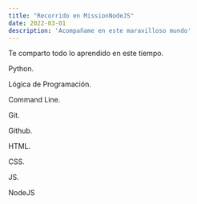 ```yaml
---
title: "Recorrido en MissionNodeJS"
date: 2022-03-01
description: 'Acompañame en este maravilloso mundo'
---
```


Te comparto todo lo aprendido en este tiempo.

Python.

Lógica de Programación.

Command Line.

Git.

Github.

HTML.

CSS.

JS.

NodeJS
